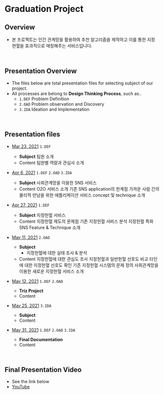 <br>

# Graduation Project

## Overview
 - 본 프로젝트는 인간 관계망을 활용하여 추천 알고리즘을 제작하고 이를 통한 지정 현혈을 효과적으로 매칭해주는 서비스입니다.

<br>

## Presentation Overview
 - The files below are total presentation files for selecting subject of our project.
 - All processes are belong to **Design Thinking Process**, such as..
   - `1.DEF` Problem Definition
   - `2.OAD` Problem observation and Discovery
   - `3.IDA` Ideation and Implementation

<br>

## Presentation files
 - [Mar 23, 2021](https://github.com/GC210GP/wiki-211/blob/main/presentations/210323_GraduationProject_Team5.pdf) `1.DEF`
   - **Subject** 
   팀원 소개
   - Content 
   팀원별 역량과 관심사 소개

 - [Apr 6, 2021](https://github.com/GC210GP/wiki-211/blob/main/presentations/210406_GraduationProject_Team5.pdf) `1.DEF` `2.OAD` `3.IDA`
   - **Subject** 
   사회관계망을 이용한 SNS 서비스
   - Content 
       O2O 서비스 소개
       기존 SNS application의 한계점
       가까운 사람 간의 물리적 만남을 위한 애플리케이션 서비스 concept 및 technique 소개
       

 - [Apr 27, 2021](https://github.com/GC210GP/wiki-211/blob/main/presentations/210427_GraduationProject_Team5.pdf) `1.DEF`
   - **Subject**
   지정헌혈 서비스 
   - Content
지정헌혈 제도의 문제점
기존 지정헌혈 서비스 분석
지정헌혈 특화 SNS Feature & Technique 소개

 - [May 11, 2021](https://github.com/GC210GP/wiki-211/blob/main/presentations/210511_GraduationProject_Team5.pdf) `2.OAD`
   - **Subject**
       - 지정헌혈에 대한 실태 조사 & 분석
   - Content
   지정헌혈에 대한 관심도 조사
   지정헌혈과 일반헌혈 선호도 비교
   타인에 대한 지정헌혈 선호도 확인
   기존 지정헌혈 시스템의 문제 정의
   사회관계망을 이용한 새로운 지정헌혈 서비스 소개


 - [May 12, 2021](https://github.com/GC210GP/wiki-211/blob/main/presentations/210512_GraduationProject_Team5.pdf) `1.DEF` `2.OAD`
   - **Triz Project**
   - Content

 - [May 25, 2021](https://github.com/GC210GP/wiki-211/blob/main/presentations/210525_GraduationProject_Team5.pdf) `3.IDA`
   - **Subject**
   - Content

 - [May 31, 2021](https://github.com/GC210GP/wiki-211/blob/main/presentations/210531_GraduationProject_Team5_final_v3.pdf) `1.DEF` `2.OAD` `3.IDA`
   - **Final Documentation**
   - Content

<br>

## Final Presentation Video
 - See the link below
 - [YouTube](https://www.youtube.com/watch?v=XOqtgyhzIsM)


 <br><br>
